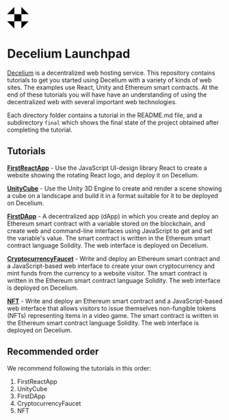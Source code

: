 <img src="./Logo.png" alt="Decelium Logo" width="50" />

# Decelium Launchpad

[Decelium](https://www.decelium.com/) is a decentralized web hosting service. This repository contains tutorials to get you started using Decelium with a variety of kinds of web sites. The examples use React, Unity and Ethereum smart contracts. At the end of these tutorials you will have have an understanding of using the decentralized web with several important web technologies. 

Each directory folder contains a tutorial in the README.md file, and a subdirectory `final` which shows the final state of the project obtained after completing the tutorial.


## Tutorials

[**FirstReactApp**](./FirstReactApp/README.md) - Use the JavaScript UI-design library React to create a website showing the rotating React logo, and deploy it on Decelium.

[**UnityCube**](./UnityCube/README.md) - Use the Unity 3D Engine to create and render a scene showing a cube on a landscape and build it in a format suitable for it to be deployed on Decelium.

[**FirstDApp**](./FirstDApp/README.md) - A decentralized app (dApp) in which you create and deploy an Ethereum smart contract with a variable stored on the blockchain, and create web and command-line interfaces using JavaScript to get and set the variable's value. The smart contract is written in the Ethereum smart contract language Solidity. The web interface is deployed on Decelium.

[**CryptocurrencyFaucet**](./CryptocurrencyFaucet/README.md) - Write and deploy an Ethereum smart contract and a JavaScript-based web interface to create your own cryptocurrency and mint funds from the currency to a website visitor. The smart contract is written in the Ethereum smart contract language Solidity. The web interface is deployed on Decelium.

[**NFT**](./NFT/README.md) - Write and deploy an Ethereum smart contract and a JavaScript-based web interface that allows visitors to issue themselves non-fungible tokens (NFTs) representing items in a video game. The smart contract is written in the Ethereum smart contract language Solidity. The web interface is deployed on Decelium.


## Recommended order

We recommend following the tutorials in this order:

1. FirstReactApp
2. UnityCube
3. FirstDApp
4. CryptocurrencyFaucet
5. NFT



